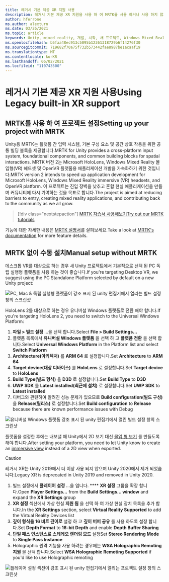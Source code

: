 ```yaml
---
title: 레거시 기본 제공 XR 지원 사용
description: 레거시 기본 제공 XR 지원을 사용 하 여 MRTK를 사용 하거나 사용 하지 않고 Unity 프로젝트를 설정 하는 방법을 알아봅니다.
author: hferrone
ms.author: alexturn
ms.date: 03/26/2021
ms.topic: article
keywords: Unity, mixed reality, 개발, 시작, 새 프로젝트, Windows Mixed Reality, UWP, XR, 성능, 레거시, mrtk
ms.openlocfilehash: b5faa48ec913c5095b12361318729b6f14276f30
ms.sourcegitcommit: 719682f70a75f732b573442fae8987be1acaaf19
ms.translationtype: MT
ms.contentlocale: ko-KR
ms.lasthandoff: 06/02/2021
ms.locfileid: "110743500"
---
```

# <a name="using-legacy-built-in-xr-support"></a><span data-ttu-id="039a1-104">레거시 기본 제공 XR 지원 사용</span><span class="sxs-lookup"><span data-stu-id="039a1-104">Using Legacy built-in XR support</span></span>

## <a name="setting-up-your-project-with-mrtk"></a><span data-ttu-id="039a1-105">MRTK를 사용 하 여 프로젝트 설정</span><span class="sxs-lookup"><span data-stu-id="039a1-105">Setting up your project with MRTK</span></span>

<span data-ttu-id="039a1-106">Unity용 MRTK는 플랫폼 간 입력 시스템, 기본 구성 요소 및 공간 상호 작용을 위한 공통 빌딩 블록을 제공합니다.</span><span class="sxs-lookup"><span data-stu-id="039a1-106">MRTK for Unity provides a cross-platform input system, foundational components, and common building blocks for spatial interactions.</span></span> <span data-ttu-id="039a1-107">MRTK 버전 2는 Microsoft HoloLens, Windows Mixed Reality 몰입형(VR) 헤드셋 및 OpenVR 플랫폼용 애플리케이션 개발을 가속화하기 위한 것입니다.</span><span class="sxs-lookup"><span data-stu-id="039a1-107">MRTK version 2 intends to speed up application development for Microsoft HoloLens, Windows Mixed Reality immersive (VR) headsets, and OpenVR platform.</span></span> <span data-ttu-id="039a1-108">이 프로젝트는 진입 장벽을 낮추고 혼합 현실 애플리케이션을 만들며 커뮤니티에 다시 기여하는 것을 목표로 합니다.</span><span class="sxs-lookup"><span data-stu-id="039a1-108">The project is aimed at reducing barriers to entry, creating mixed reality applications, and contributing back to the community as we all grow.</span></span>

> [!div class="nextstepaction"]
> [<span data-ttu-id="039a1-109">MRTK 자습서 사용해보기</span><span class="sxs-lookup"><span data-stu-id="039a1-109">Try out our MRTK tutorials</span></span>](./tutorials/mr-learning-base-02.md?tabs=wsa)

<span data-ttu-id="039a1-110">기능에 대한 자세한 내용은 [MRTK 설명서](/windows/mixed-reality/mrtk-unity)를 살펴보세요.</span><span class="sxs-lookup"><span data-stu-id="039a1-110">Take a look at [MRTK's documentation](/windows/mixed-reality/mrtk-unity) for more feature details.</span></span>

## <a name="manual-setup-without-mrtk"></a><span data-ttu-id="039a1-111">MRTK 없이 수동 설치</span><span class="sxs-lookup"><span data-stu-id="039a1-111">Manual setup without MRTK</span></span>

<span data-ttu-id="039a1-112">데스크톱 VR를 대상으로 하는 경우 새 Unity 프로젝트에서 기본적으로 선택 된 PC 독립 실행형 플랫폼을 사용 하는 것이 좋습니다.</span><span class="sxs-lookup"><span data-stu-id="039a1-112">If you're targeting Desktop VR, we suggest using the PC Standalone Platform selected by default on a new Unity project:</span></span>

![PC, Mac & 독립 실행형 플랫폼이 강조 표시 된 unity 편집기에서 열리는 빌드 설정 창의 스크린샷](images/wmr-config-img-3.png)

<span data-ttu-id="039a1-114">HoloLens 2를 대상으로 하는 경우 유니버설 Windows 플랫폼로 전환 해야 합니다.</span><span class="sxs-lookup"><span data-stu-id="039a1-114">If you're targeting HoloLens 2, you need to switch to the Universal Windows Platform:</span></span>

1.  <span data-ttu-id="039a1-115">**파일 > 빌드 설정** ...을 선택 합니다.</span><span class="sxs-lookup"><span data-stu-id="039a1-115">Select **File > Build Settings...**</span></span>
2.  <span data-ttu-id="039a1-116">플랫폼 목록에서 **유니버설 Windows 플랫폼** 을 선택 하 고 **플랫폼 전환** 을 선택 합니다.</span><span class="sxs-lookup"><span data-stu-id="039a1-116">Select **Universal Windows Platform** in the Platform list and select **Switch Platform**</span></span>
3.  <span data-ttu-id="039a1-117">**Architecture(아키텍처)** 를 **ARM 64** 로 설정합니다.</span><span class="sxs-lookup"><span data-stu-id="039a1-117">Set **Architecture** to **ARM 64**</span></span>
4.  <span data-ttu-id="039a1-118">**Target device(대상 디바이스)** 를 **HoloLens** 로 설정합니다.</span><span class="sxs-lookup"><span data-stu-id="039a1-118">Set **Target device** to **HoloLens**</span></span>
5.  <span data-ttu-id="039a1-119">**Build Type(빌드 형식)** 을 **D3D** 로 설정합니다.</span><span class="sxs-lookup"><span data-stu-id="039a1-119">Set **Build Type** to **D3D**</span></span>
6.  <span data-ttu-id="039a1-120">**UWP SDK** 를 **Latest installed(최근에 설치)** 로 설정합니다.</span><span class="sxs-lookup"><span data-stu-id="039a1-120">Set **UWP SDK** to **Latest installed**</span></span>
7.  <span data-ttu-id="039a1-121">디버그와 관련하여 알려진 성능 문제가 있으므로 **Build configuration(빌드 구성)** 을 **Release(릴리스)** 로 설정합니다.</span><span class="sxs-lookup"><span data-stu-id="039a1-121">Set **Build configuration** to **Release** because there are known performance issues with Debug</span></span>

![유니버설 Windows 플랫폼 강조 표시 된 unity 편집기에서 열린 빌드 설정 창의 스크린샷](images/wmr-config-img-4.png)

<span data-ttu-id="039a1-123">플랫폼을 설정한 후에는 내보낼 때 Unity에서 2D 보기 대신 [몰입 형 보기](../../design/app-views.md) 를 만들도록 해야 합니다.</span><span class="sxs-lookup"><span data-stu-id="039a1-123">After setting your platform, you need to let Unity know to create an [immersive view](../../design/app-views.md) instead of a 2D view when exported.</span></span>

> [!CAUTION]
> <span data-ttu-id="039a1-124">레거시 XR는 Unity 2019에서 더 이상 사용 되지 않으며 Unity 2020에서 제거 되었습니다.</span><span class="sxs-lookup"><span data-stu-id="039a1-124">Legacy XR is deprecated in Unity 2019 and removed in Unity 2020.</span></span>

1. <span data-ttu-id="039a1-125">빌드 설정에서 **플레이어 설정** ...을 엽니다. \*\*\*\* **XR 설정** 그룹을 확장 합니다.</span><span class="sxs-lookup"><span data-stu-id="039a1-125">Open **Player Settings...** from the **Build Settings... window** and expand the **XR Settings** group</span></span>
2. <span data-ttu-id="039a1-126">**XR 설정** 섹션에서 가상 현실 **지원 됨** 을 선택 하 여 가상 현실 장치 목록을 추가 합니다.</span><span class="sxs-lookup"><span data-stu-id="039a1-126">In the **XR Settings** section, select **Virtual Reality Supported** to add the Virtual Reality Devices list</span></span>
3. <span data-ttu-id="039a1-127">**깊이 형식을** **16 비트 깊이로** 설정 하 고 **깊이 버퍼 공유** 를 사용 하도록 설정 합니다.</span><span class="sxs-lookup"><span data-stu-id="039a1-127">Set **Depth Format** to **16-bit Depth** and enable **Depth Buffer Sharing**</span></span>
4. <span data-ttu-id="039a1-128">**단일 패스 인스턴스로** **스테레오 렌더링 모드** 설정</span><span class="sxs-lookup"><span data-stu-id="039a1-128">Set **Stereo Rendering Mode** to **Single Pass Instance**</span></span>
5. <span data-ttu-id="039a1-129">Holographic 원격 기능을 사용 하려는 경우에는 **WSA Holographic Remoting 지원** 을 선택 합니다.</span><span class="sxs-lookup"><span data-stu-id="039a1-129">Select **WSA Holographic Remoting Supported** if you'd like to use Holographic remoting</span></span> 

![플레이어 설정 섹션이 강조 표시 된 unity 편집기에서 열리는 프로젝트 설정 창의 스크린샷](images/wmr-config-img-9.png)